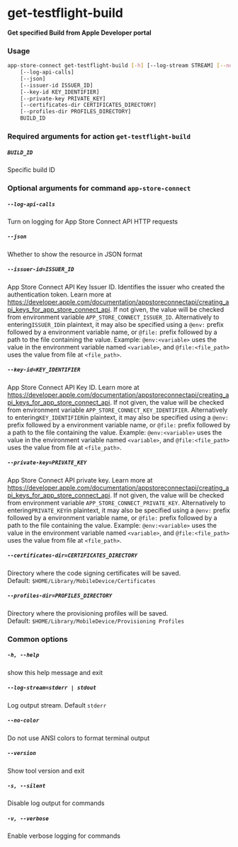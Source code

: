 
get-testflight-build
====================


**Get specified Build from Apple Developer portal**
### Usage
```bash
app-store-connect get-testflight-build [-h] [--log-stream STREAM] [--no-color] [--version] [-s] [-v]
    [--log-api-calls]
    [--json]
    [--issuer-id ISSUER_ID]
    [--key-id KEY_IDENTIFIER]
    [--private-key PRIVATE_KEY]
    [--certificates-dir CERTIFICATES_DIRECTORY]
    [--profiles-dir PROFILES_DIRECTORY]
    BUILD_ID
```
### Required arguments for action `get-testflight-build`

##### `BUILD_ID`


Specific build ID
### Optional arguments for command `app-store-connect`

##### `--log-api-calls`


Turn on logging for App Store Connect API HTTP requests
##### `--json`


Whether to show the resource in JSON format
##### `--issuer-id=ISSUER_ID`


App Store Connect API Key Issuer ID. Identifies the issuer who created the authentication token. Learn more at https://developer.apple.com/documentation/appstoreconnectapi/creating_api_keys_for_app_store_connect_api. If not given, the value will be checked from environment variable `APP_STORE_CONNECT_ISSUER_ID`. Alternatively to entering` ISSUER_ID `in plaintext, it may also be specified using a `@env:` prefix followed by a environment variable name, or `@file:` prefix followed by a path to the file containing the value. Example: `@env:<variable>` uses the value in the environment variable named `<variable>`, and `@file:<file_path>` uses the value from file at `<file_path>`.
##### `--key-id=KEY_IDENTIFIER`


App Store Connect API Key ID. Learn more at https://developer.apple.com/documentation/appstoreconnectapi/creating_api_keys_for_app_store_connect_api. If not given, the value will be checked from environment variable `APP_STORE_CONNECT_KEY_IDENTIFIER`. Alternatively to entering` KEY_IDENTIFIER `in plaintext, it may also be specified using a `@env:` prefix followed by a environment variable name, or `@file:` prefix followed by a path to the file containing the value. Example: `@env:<variable>` uses the value in the environment variable named `<variable>`, and `@file:<file_path>` uses the value from file at `<file_path>`.
##### `--private-key=PRIVATE_KEY`


App Store Connect API private key. Learn more at https://developer.apple.com/documentation/appstoreconnectapi/creating_api_keys_for_app_store_connect_api. If not given, the value will be checked from environment variable `APP_STORE_CONNECT_PRIVATE_KEY`. Alternatively to entering` PRIVATE_KEY `in plaintext, it may also be specified using a `@env:` prefix followed by a environment variable name, or `@file:` prefix followed by a path to the file containing the value. Example: `@env:<variable>` uses the value in the environment variable named `<variable>`, and `@file:<file_path>` uses the value from file at `<file_path>`.
##### `--certificates-dir=CERTIFICATES_DIRECTORY`


Directory where the code signing certificates will be saved. Default:&nbsp;`$HOME/Library/MobileDevice/Certificates`
##### `--profiles-dir=PROFILES_DIRECTORY`


Directory where the provisioning profiles will be saved. Default:&nbsp;`$HOME/Library/MobileDevice/Provisioning Profiles`
### Common options

##### `-h, --help`


show this help message and exit
##### `--log-stream=stderr | stdout`


Log output stream. Default `stderr`
##### `--no-color`


Do not use ANSI colors to format terminal output
##### `--version`


Show tool version and exit
##### `-s, --silent`


Disable log output for commands
##### `-v, --verbose`


Enable verbose logging for commands